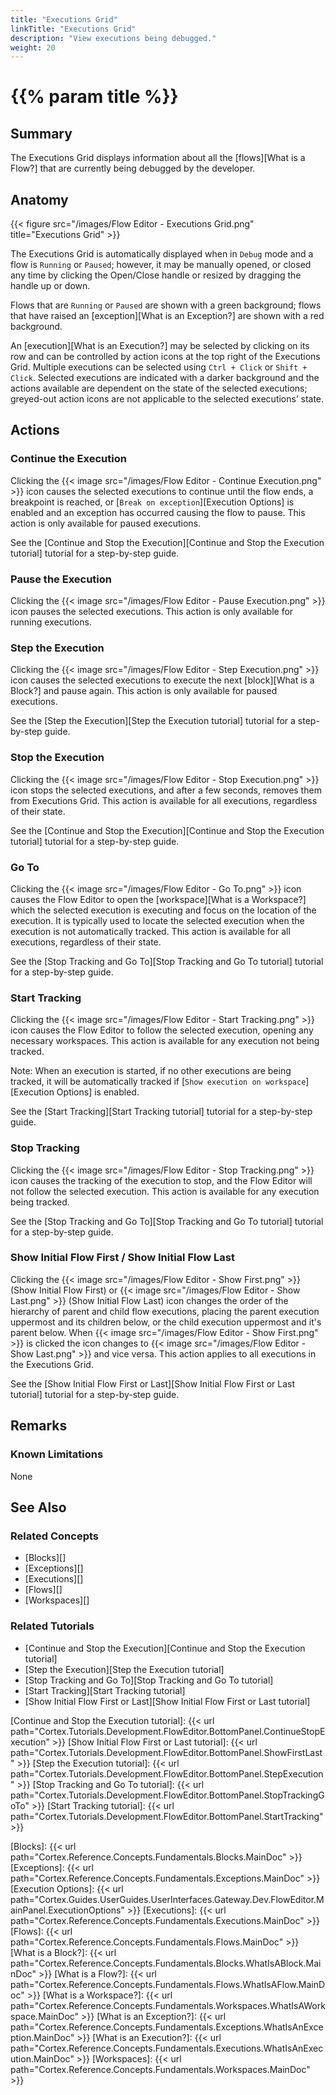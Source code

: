 ```yaml
---
title: "Executions Grid"
linkTitle: "Executions Grid"
description: "View executions being debugged."
weight: 20
---
```


# {{% param title %}}

## Summary

The Executions Grid displays information about all the [flows][What is a Flow?] that are currently being debugged by the developer.

## Anatomy

{{< figure src="/images/Flow Editor - Executions Grid.png" title="Executions Grid" >}}

The Executions Grid is automatically displayed when in `Debug` mode and a flow is `Running` or `Paused`; however, it may be manually opened, or closed any time by clicking the Open/Close handle or resized by dragging the handle up or down.

Flows that are `Running` or `Paused` are shown with a green background; flows that have raised an [exception][What is an Exception?] are shown with a red background.

An [execution][What is an Execution?] may be selected by clicking on its row and can be controlled by action icons at the top right of the Executions Grid. Multiple executions can be selected using `Ctrl + Click` or `Shift + Click`. Selected executions are indicated with a darker background and the actions available are dependent on the state of the selected executions; greyed-out action icons are not applicable to the selected executions’ state.

## Actions

### Continue the Execution

Clicking the {{< image src="/images/Flow Editor - Continue Execution.png" >}} icon causes the selected executions to continue until the flow ends, a breakpoint is reached, or [`Break on exception`][Execution Options] is enabled and an exception has occurred causing the flow to pause. This action is only available for paused executions.

See the [Continue and Stop the Execution][Continue and Stop the Execution tutorial] tutorial for a step-by-step guide.

### Pause the Execution

Clicking the {{< image src="/images/Flow Editor - Pause Execution.png" >}} icon pauses the selected executions. This action is only available for running executions.

### Step the Execution

Clicking the {{< image src="/images/Flow Editor - Step Execution.png" >}} icon causes the selected executions to execute the next [block][What is a Block?] and pause again. This action is only available for paused executions.

See the [Step the Execution][Step the Execution tutorial] tutorial for a step-by-step guide.

### Stop the Execution

Clicking the {{< image src="/images/Flow Editor - Stop Execution.png" >}} icon stops the selected executions, and after a few seconds, removes them from Executions Grid. This action is available for all executions, regardless of their state.

See the [Continue and Stop the Execution][Continue and Stop the Execution tutorial] tutorial for a step-by-step guide.

### Go To

Clicking the {{< image src="/images/Flow Editor - Go To.png" >}} icon causes the Flow Editor to open the [workspace][What is a Workspace?] which the selected execution is executing and focus on the location of the execution. It is typically used to locate the selected execution when the execution is not automatically tracked. This action is available for all executions, regardless of their state.

See the [Stop Tracking and Go To][Stop Tracking and Go To tutorial] tutorial for a step-by-step guide.

### Start Tracking

Clicking the {{< image src="/images/Flow Editor - Start Tracking.png" >}} icon causes the Flow Editor to follow the selected execution, opening any necessary workspaces. This action is available for any execution not being tracked.

Note: When an execution is started, if no other executions are being tracked, it will be automatically tracked if [`Show execution on workspace`][Execution Options] is enabled.

See the [Start Tracking][Start Tracking tutorial] tutorial for a step-by-step guide.

### Stop Tracking

Clicking the {{< image src="/images/Flow Editor - Stop Tracking.png" >}} icon causes the tracking of the execution to stop, and the Flow Editor will not follow the selected execution. This action is available for any execution being tracked.

See the [Stop Tracking and Go To][Stop Tracking and Go To tutorial] tutorial for a step-by-step guide.

### Show Initial Flow First / Show Initial Flow Last

Clicking the {{< image src="/images/Flow Editor - Show First.png" >}} (Show Initial Flow First) or {{< image src="/images/Flow Editor - Show Last.png" >}} (Show Initial Flow Last) icon changes the order of the hierarchy of parent and child flow executions, placing the parent execution uppermost and its children below, or the child execution uppermost and it's parent below. When {{< image src="/images/Flow Editor - Show First.png" >}} is clicked the icon changes to {{< image src="/images/Flow Editor - Show Last.png" >}} and vice versa. This action applies to all executions in the Executions Grid.

See the [Show Initial Flow First or Last][Show Initial Flow First or Last tutorial] tutorial for a step-by-step guide.

## Remarks

### Known Limitations

None

## See Also

### Related Concepts

* [Blocks][]
* [Exceptions][]
* [Executions][]
* [Flows][]
* [Workspaces][]

### Related Tutorials

* [Continue and Stop the Execution][Continue and Stop the Execution tutorial]
* [Step the Execution][Step the Execution tutorial]
* [Stop Tracking and Go To][Stop Tracking and Go To tutorial]
* [Start Tracking][Start Tracking tutorial]
* [Show Initial Flow First or Last][Show Initial Flow First or Last tutorial]

[Continue and Stop the Execution tutorial]: {{< url path="Cortex.Tutorials.Development.FlowEditor.BottomPanel.ContinueStopExecution" >}}
[Show Initial Flow First or Last tutorial]: {{< url path="Cortex.Tutorials.Development.FlowEditor.BottomPanel.ShowFirstLast" >}}
[Step the Execution tutorial]: {{< url path="Cortex.Tutorials.Development.FlowEditor.BottomPanel.StepExecution" >}}
[Stop Tracking and Go To tutorial]: {{< url path="Cortex.Tutorials.Development.FlowEditor.BottomPanel.StopTrackingGoTo" >}}
[Start Tracking tutorial]: {{< url path="Cortex.Tutorials.Development.FlowEditor.BottomPanel.StartTracking" >}}

[Blocks]: {{< url path="Cortex.Reference.Concepts.Fundamentals.Blocks.MainDoc" >}}
[Exceptions]: {{< url path="Cortex.Reference.Concepts.Fundamentals.Exceptions.MainDoc" >}}
[Execution Options]: {{< url path="Cortex.Guides.UserGuides.UserInterfaces.Gateway.Dev.FlowEditor.MainPanel.ExecutionOptions" >}}
[Executions]: {{< url path="Cortex.Reference.Concepts.Fundamentals.Executions.MainDoc" >}}
[Flows]: {{< url path="Cortex.Reference.Concepts.Fundamentals.Flows.MainDoc" >}}
[What is a Block?]: {{< url path="Cortex.Reference.Concepts.Fundamentals.Blocks.WhatIsABlock.MainDoc" >}}
[What is a Flow?]: {{< url path="Cortex.Reference.Concepts.Fundamentals.Flows.WhatIsAFlow.MainDoc" >}}
[What is a Workspace?]: {{< url path="Cortex.Reference.Concepts.Fundamentals.Workspaces.WhatIsAWorkspace.MainDoc" >}}
[What is an Exception?]: {{< url path="Cortex.Reference.Concepts.Fundamentals.Exceptions.WhatIsAnException.MainDoc" >}}
[What is an Execution?]: {{< url path="Cortex.Reference.Concepts.Fundamentals.Executions.WhatIsAnExecution.MainDoc" >}}
[Workspaces]: {{< url path="Cortex.Reference.Concepts.Fundamentals.Workspaces.MainDoc" >}}
